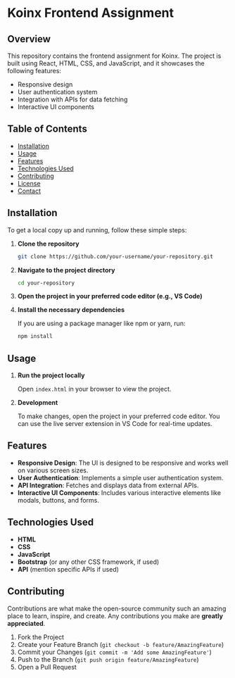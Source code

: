 # Koinx Frontend Assignment

## Overview

This repository contains the frontend assignment for Koinx. The project is built using React, HTML, CSS, and JavaScript, and it showcases the following features:

- Responsive design
- User authentication system
- Integration with APIs for data fetching
- Interactive UI components

## Table of Contents

- [Installation](#installation)
- [Usage](#usage)
- [Features](#features)
- [Technologies Used](#technologies-used)
- [Contributing](#contributing)
- [License](#license)
- [Contact](#contact)

## Installation

To get a local copy up and running, follow these simple steps:

1. **Clone the repository**

    ```bash
    git clone https://github.com/your-username/your-repository.git
    ```

2. **Navigate to the project directory**

    ```bash
    cd your-repository
    ```

3. **Open the project in your preferred code editor (e.g., VS Code)**

4. **Install the necessary dependencies**

    If you are using a package manager like npm or yarn, run:

    ```bash
    npm install
    ```

## Usage

1. **Run the project locally**

    Open `index.html` in your browser to view the project.

2. **Development**

    To make changes, open the project in your preferred code editor. You can use the live server extension in VS Code for real-time updates.

## Features

- **Responsive Design**: The UI is designed to be responsive and works well on various screen sizes.
- **User Authentication**: Implements a simple user authentication system.
- **API Integration**: Fetches and displays data from external APIs.
- **Interactive UI Components**: Includes various interactive elements like modals, buttons, and forms.

## Technologies Used

- **HTML**
- **CSS**
- **JavaScript**
- **Bootstrap** (or any other CSS framework, if used)
- **API** (mention specific APIs if used)

## Contributing

Contributions are what make the open-source community such an amazing place to learn, inspire, and create. Any contributions you make are **greatly appreciated**.

1. Fork the Project
2. Create your Feature Branch (`git checkout -b feature/AmazingFeature`)
3. Commit your Changes (`git commit -m 'Add some AmazingFeature'`)
4. Push to the Branch (`git push origin feature/AmazingFeature`)
5. Open a Pull Request




